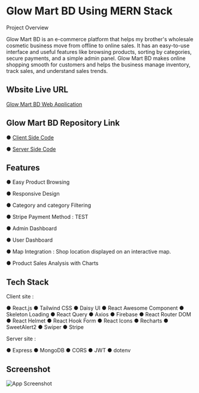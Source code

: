 
# Glow Mart BD Using MERN Stack

Project Overview

Glow Mart BD is an e-commerce platform that helps my brother's wholesale cosmetic business move from offline to online sales. It has an easy-to-use interface and useful features like browsing products, sorting by categories, secure payments, and a simple admin panel. Glow Mart BD makes online shopping smooth for customers and helps the business manage inventory, track sales, and understand sales trends.


## Wbsite Live URL

[Glow Mart BD Web Application](https://glow-mart-bd.web.app/) 


## Glow Mart BD Repository Link


● [Client Side Code](https://github.com/Sohelrana2815/glow-mart-bd-client)

● [Server Side Code](https://github.com/Sohelrana2815/glow-mart-bd-server)



## Features

● Easy Product Browsing

● Responsive Design

● Category and category Filtering

● Stripe Payment Method : TEST

● Admin Dashboard

● User Dashboard

● Map Integration : Shop location displayed on an interactive map.

● Product Sales Analysis with Charts


## Tech Stack

Client site :

● React.js
● Tailwind CSS
● Daisy UI
● React Awesome Component
● Skeleton Loading
● React Query
● Axios
● Firebase
● React Router DOM
● React Helmet
● React Hook Form
● React Icons
● Recharts
● SweetAlert2
● Swiper
● Stripe





Server site :

● Express
● MongoDB
● CORS
● JWT
● dotenv


## Screenshot

![App Screenshot](https://i.ibb.co.com/nw9rxjD/Screenshot-2024-10-12-193722.png)



